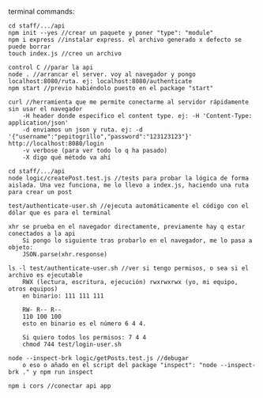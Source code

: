 terminal commands:

    cd staff/.../api
    npm init --yes //crear un paquete y poner "type": "module"
    npm i express //instalar express. el archivo generado x defecto se puede borrar
    touch index.js //creo un archivo

    control C //parar la api
    node . //arrancar el server. voy al navegador y pongo localhost:8080/ruta. ej: localhost:8080/authenticate
    npm start //previo habiéndolo puesto en el package "start"
    
    curl //herramienta que me permite conectarme al servidor rápidamente sin usar el navegador
        -H header donde especifico el content type. ej: -H 'Content-Type: application/json'
        -d enviamos un json y ruta. ej: -d '{"username":"pepitogrillo","password":"123123123"}' http://localhost:8080/login 
        -v verbose (para ver todo lo q ha pasado)
        -X digo qué método va ahí

    cd staff/.../api
    node logic/createPost.test.js //tests para probar la lógica de forma aislada. Una vez funciona, me lo llevo a index.js, haciendo una ruta para crear un post

    test/authenticate-user.sh //ejecuta automáticamente el código con el dólar que es para el terminal

    xhr se prueba en el navegador directamente, previamente hay q estar conectados a la api
        Si pongo lo siguiente tras probarlo en el navegador, me lo pasa a objeto:
        JSON.parse(xhr.response)

    ls -l test/authenticate-user.sh //ver si tengo permisos, o sea si el archivo es ejecutable
        RWX (lectura, escritura, ejecución) rwxrwxrwx (yo, mi equipo, otros equipos)
        en binario: 111 111 111

        RW- R-- R--
        110 100 100
        esto en binario es el número 6 4 4.
        
        Si quiero todos los permisos: 7 4 4
        chmod 744 test/login-user.sh

    node --inspect-brk logic/getPosts.test.js //debugar
        o eso o añado en el script del package "inspect": "node --inspect-brk ." y npm run inspect

    npm i cors //conectar api app